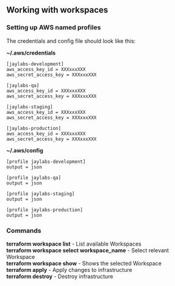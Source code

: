 ## Working with workspaces

### Setting up AWS named profiles

The credentials and config file should look like this:


**~/.aws/credentials**
```
[jaylabs-development]
aws_access_key_id = XXXxxxXXX
aws_secret_access_key = XXXxxxXXX

[jaylabs-qa]
aws_access_key_id = XXXxxxXXX
aws_secret_access_key = XXXxxxXXX

[jaylabs-staging]
aws_access_key_id = XXXxxxXXX
aws_secret_access_key = XXXxxxXXX

[jaylabs-production]
aws_access_key_id = XXXxxxXXX
aws_secret_access_key = XXXxxxXXX
```

**~/.aws/config**
```
[profile jaylabs-development]
output = json

[profile jaylabs-qa]
output = json

[profile jaylabs-staging]
output = json

[profile jaylabs-production]
output = json
```

### Commands

**terraform workspace list** - List available Workspaces  
**terraform workspace select workspace_name** - Select relevant Workspace  
**terraform workspace show** - Shows the selected Workspace  
**terraform apply** - Apply changes to infrastructure  
**terraform destroy** - Destroy infrastructure  

